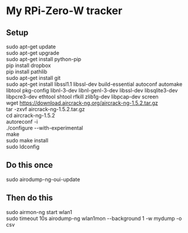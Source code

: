 # My RPi-Zero-W tracker
## Setup
sudo apt-get update </br>
sudo apt-get upgrade </br>
sudo apt-get install python-pip </br>
pip install dropbox </br>
pip install pathlib </br>
sudo apt-get install git </br>
sudo apt-get install libssl1.1 libssl-dev build-essential autoconf automake libtool pkg-config libnl-3-dev libnl-genl-3-dev libssl-dev libsqlite3-dev libpcre3-dev ethtool shtool rfkill zlib1g-dev libpcap-dev screen </br>
wget https://download.aircrack-ng.org/aircrack-ng-1.5.2.tar.gz </br>
tar -zxvf aircrack-ng-1.5.2.tar.gz </br>
cd aircrack-ng-1.5.2 </br>
autoreconf -i </br>
./configure --with-experimental </br>
make </br>
sudo make install </br>
sudo ldconfig </br>
## Do this once
sudo airodump-ng-oui-update </br>
## Then do this
sudo airmon-ng start wlan1 </br>
sudo timeout 10s airodump-ng wlan1mon --background 1 -w mydump -o csv </br>

